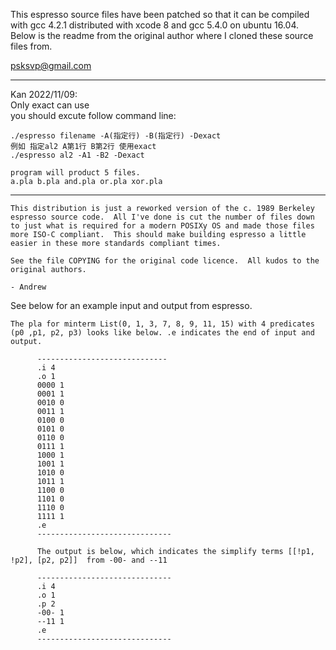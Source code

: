 This espresso source files have been patched so that it can be compiled with gcc 4.2.1 distributed with xcode 8 and gcc 5.4.0 on ubuntu 16.04. Below is the readme from the original author where I cloned these source files from. 

psksvp@gmail.com

-------------------
Kan 2022/11/09:  
Only exact can use  
you should excute follow command line:  
~~~
./espresso filename -A(指定行) -B(指定行) -Dexact  
例如 指定al2 A第1行 B第2行 使用exact  
./espresso al2 -A1 -B2 -Dexact   
   
program will product 5 files.  
a.pla b.pla and.pla or.pla xor.pla  
~~~
-------------------
~~~
This distribution is just a reworked version of the c. 1989 Berkeley
espresso source code.  All I've done is cut the number of files down
to just what is required for a modern POSIXy OS and made those files
more ISO-C compliant.  This should make building espresso a little
easier in these more standards compliant times.

See the file COPYING for the original code licence.  All kudos to the
original authors.

- Andrew
~~~

See below for an example input and output from espresso.

~~~
The pla for minterm List(0, 1, 3, 7, 8, 9, 11, 15) with 4 predicates (p0 ,p1, p2, p3) looks like below. .e indicates the end of input and output.

      -----------------------------
      .i 4
      .o 1
      0000 1
      0001 1
      0010 0
      0011 1
      0100 0
      0101 0
      0110 0
      0111 1
      1000 1
      1001 1
      1010 0
      1011 1
      1100 0
      1101 0
      1110 0
      1111 1
      .e
      ------------------------------

      The output is below, which indicates the simplify terms [[!p1, !p2], [p2, p2]]  from -00- and --11

      ------------------------------
      .i 4
      .o 1
      .p 2
      -00- 1
      --11 1
      .e
      ------------------------------
~~~
